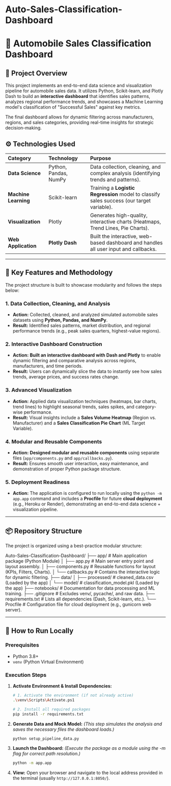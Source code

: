 # Auto-Sales-Classification-Dashboard

# 🚗 Automobile Sales Classification Dashboard

## 🎯 Project Overview

This project implements an end-to-end data science and visualization pipeline for automobile sales data. It utilizes Python, Scikit-learn, and Plotly Dash to build an **interactive dashboard** that identifies sales patterns, analyzes regional performance trends, and showcases a Machine Learning model's classification of "Successful Sales" against key metrics.

The final dashboard allows for dynamic filtering across manufacturers, regions, and sales categories, providing real-time insights for strategic decision-making.

## ⚙️ Technologies Used

| Category | Technology | Purpose |
| :--- | :--- | :--- |
| **Data Science** | Python, Pandas, NumPy | Data collection, cleaning, and complex analysis (identifying trends and patterns). |
| **Machine Learning** | Scikit-learn | Training a **Logistic Regression** model to classify sales success (our target variable). |
| **Visualization** | Plotly | Generates high-quality, interactive charts (Heatmaps, Trend Lines, Pie Charts). |
| **Web Application** | **Plotly Dash** | Built the interactive, web-based dashboard and handles all user input and callbacks. |

---

## 🚀 Key Features and Methodology

The project structure is built to showcase modularity and follows the steps below:

### 1. Data Collection, Cleaning, and Analysis

* **Action:** Collected, cleaned, and analyzed simulated automobile sales datasets using **Python, Pandas, and NumPy**.
* **Result:** Identified sales patterns, market distribution, and regional performance trends (e.g., peak sales quarters, highest-value regions).

### 2. Interactive Dashboard Construction

* **Action:** **Built an interactive dashboard with Dash and Plotly** to enable dynamic filtering and comparative analysis across regions, manufacturers, and time periods.
* **Result:** Users can dynamically slice the data to instantly see how sales trends, average prices, and success rates change.

### 3. Advanced Visualization

* **Action:** Applied data visualization techniques (heatmaps, bar charts, trend lines) to highlight seasonal trends, sales spikes, and category-wise performance.
* **Result:** Visual insights include a **Sales Volume Heatmap** (Region vs. Manufacturer) and a **Sales Classification Pie Chart** (ML Target Variable).

### 4. Modular and Reusable Components

* **Action:** **Designed modular and reusable components** using separate files (`app/components.py` and `app/callbacks.py`).
* **Result:** Ensures smooth user interaction, easy maintenance, and demonstration of proper Python package structure.

### 5. Deployment Readiness

* **Action:** The application is configured to run locally using the `python -m app.app` command and includes a **Procfile** for future **cloud deployment** (e.g., Heroku or Render), demonstrating an end-to-end data science + visualization pipeline.

---

## 📦 Repository Structure

The project is organized using a best-practice modular structure:

Auto-Sales-Classification-Dashboard/ ├── app/ # Main application package (Python Module) │ ├── app.py # Main server entry point and layout assembly. │ ├── components.py # Reusable functions for layout (KPIs, Filters, Charts). │ └── callbacks.py # Contains the interactive logic for dynamic filtering. ├── data/ │ ├── processed/ # cleaned_data.csv (Loaded by the app) │ └── model/ # classification_model.pkl (Loaded by the app) ├── notebooks/ # Documentation for data processing and ML training. ├── .gitignore # Excludes venv/, pycache/, and raw data. ├── requirements.txt # Lists all dependencies (Dash, Scikit-learn, etc.). └── Procfile # Configuration file for cloud deployment (e.g., gunicorn web server).


---

## 🚀 How to Run Locally

### Prerequisites

* Python 3.8+
* `venv` (Python Virtual Environment)

### Execution Steps

1.  **Activate Environment & Install Dependencies:**

    ```bash
    # 1. Activate the environment (if not already active)
    .\venv\Scripts\Activate.ps1
    
    # 2. Install all required packages
    pip install -r requirements.txt
    ```

2.  **Generate Data and Mock Model:**
    *(This step simulates the analysis and saves the necessary files the dashboard loads.)*

    ```bash
    python setup_pipeline_data.py
    ```

3.  **Launch the Dashboard:**
    *(Execute the package as a module using the -m flag for correct path resolution.)*

    ```bash
    python -m app.app
    ```

4.  **View:** Open your browser and navigate to the local address provided in the terminal (usually `http://127.0.0.1:8050/`).